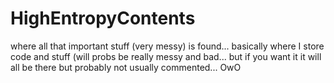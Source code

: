 # HighEntropyContents
where all that important stuff (very messy) is found...
basically where I store code and stuff (will probs be really messy and bad...
but if you want it it will all be there
but probably not usually commented...
OwO
